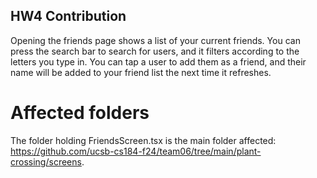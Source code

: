 ## HW4 Contribution
Opening the friends page shows a list of your current friends. You can press the search bar to search for users, and it filters according to the letters you type in. You can tap a user to add them as a friend, and their name will be added to your friend list the next time it refreshes.

# Affected folders
The folder holding FriendsScreen.tsx is the main folder affected: https://github.com/ucsb-cs184-f24/team06/tree/main/plant-crossing/screens. 

